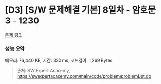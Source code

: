 # [D3] [S/W 문제해결 기본] 8일차 - 암호문3 - 1230 

[문제 링크](https://swexpertacademy.com/main/code/problem/problemDetail.do?contestProbId=AV14zIwqAHwCFAYD) 

### 성능 요약

메모리: 76,440 KB, 시간: 333 ms, 코드길이: 1,269 Bytes



> 출처: SW Expert Academy, https://swexpertacademy.com/main/code/problem/problemList.do